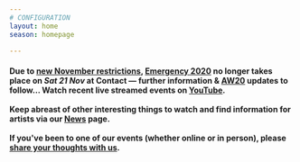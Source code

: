 ```yaml
---
# CONFIGURATION
layout: home
season: homepage

---
```

#### Due to <a href="http://gov.uk/guidance/new-national-restrictions-from-5-november" target="_blank">new November restrictions</a>, [Emergency 2020](/current/2020-emergency) no longer takes place on *Sat 21 Nov* at Contact — further information & [AW20](/current/2020-autumnwinter) updates to follow… Watch recent live streamed events on <a href="http://bit.ly/YTwarnmcr" target="_blank">YouTube</a>.<br><br>Keep abreast of other interesting things to watch and find information for artists via our [News](/news) page.<br><br>If you've been to one of our events (whether online or in person), please <a href="http://bit.ly/warnmcrfeedback" target="_blank">share your thoughts with us</a>.

